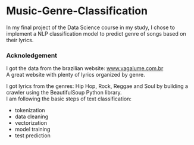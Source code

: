 # Music-Genre-Classification

In my final project of the Data Science course in my study, I chose to implement a NLP classification model to predict genre of songs based on their lyrics.


### Acknoledgement
I got the data from the brazilian website:   www.vagalume.com.br <br> 
A great website with plenty of lyrics organized by genre.

I got lyrics from the genres: Hip Hop, Rock, Reggae and Soul by building a crawler using the BeautifulSoup Python library.<br> 
I am following the basic steps of text classification:
* tokenization
* data cleaning
* vectorization
* model training
* test prediction
